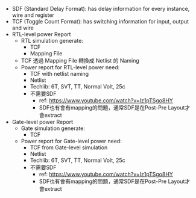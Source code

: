 - SDF (Standard Delay Format): has delay information for every instance, wire and register 
- TCF (Toggle Count Format): has switching information for input, output and wire
- RTL-level power Report
	- RTL simulation generate: 
		- TCF
		- Mapping File
	- TCF 透過 Mapping File 轉換成 Netlist 的 Naming
	- Power report for RTL-level power need: 
		- TCF with netlist naming
		- Netlist
		- Techlib: 6T, SVT, TT, Normal Volt, 25c
		- 不需要SDF
			- ref: https://www.youtube.com/watch?v=Iz1pTSgo8HY
			- SDF也有會有mapping的問題，通常SDF是在Post-Pre Layout才會extract
- Gate-level power Report
	- Gate simulation generate: 
		- TCF
	- Power report for Gate-level power need: 
		- TCF from Gate-level simulation
		- Netlist
		- Techlib: 6T, SVT, TT, Normal Volt, 25c
		- 不需要SDF
			- ref: https://www.youtube.com/watch?v=Iz1pTSgo8HY
			- SDF也有會有mapping的問題，通常SDF是在Post-Pre Layout才會extract
